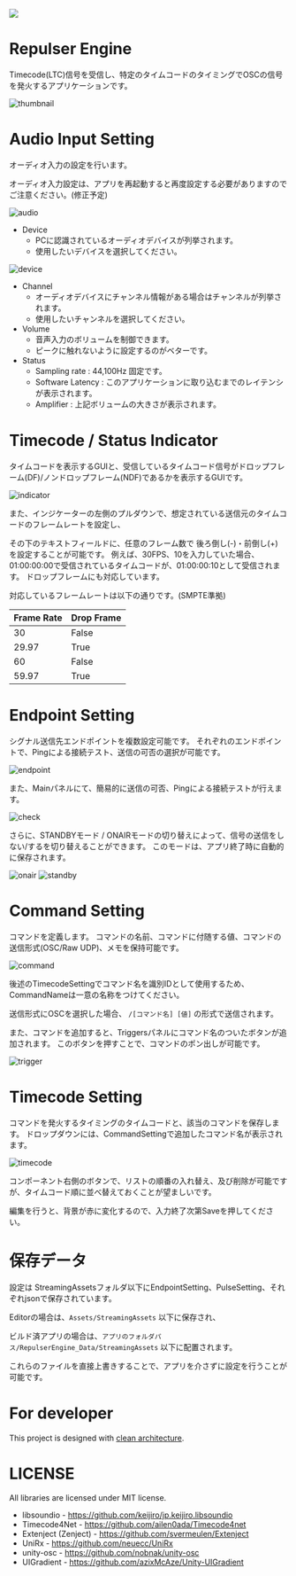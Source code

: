 ![](https://github.com/kodai100/RepulserEngine/workflows/StandaloneWindows64/badge.svg)

# Repulser Engine

Timecode(LTC)信号を受信し、特定のタイムコードのタイミングでOSCの信号を発火するアプリケーションです。

![thumbnail](https://github.com/ProjectBLUE-000/RepulserEngine/blob/master/Thumbnails/thumbnail.png)

# Audio Input Setting

オーディオ入力の設定を行います。

オーディオ入力設定は、アプリを再起動すると再度設定する必要がありますのでご注意ください。(修正予定)

![audio](https://github.com/ProjectBLUE-000/RepulserEngine/blob/master/Thumbnails/audio.png)

- Device
    - PCに認識されているオーディオデバイスが列挙されます。
    - 使用したいデバイスを選択してください。

![device](https://github.com/ProjectBLUE-000/RepulserEngine/blob/master/Thumbnails/device.png)

- Channel
    - オーディオデバイスにチャンネル情報がある場合はチャンネルが列挙されます。
    - 使用したいチャンネルを選択してください。
- Volume
    - 音声入力のボリュームを制御できます。
    - ピークに触れないように設定するのがベターです。
- Status
    - Sampling rate : 44,100Hz 固定です。
    - Software Latency : このアプリケーションに取り込むまでのレイテンシが表示されます。
    - Amplifier : 上記ボリュームの大きさが表示されます。

# Timecode / Status Indicator

タイムコードを表示するGUIと、受信しているタイムコード信号がドロップフレーム(DF)/ノンドロップフレーム(NDF)であるかを表示するGUIです。

![indicator](https://github.com/ProjectBLUE-000/RepulserEngine/blob/master/Thumbnails/indicator.png)

また、インジケーターの左側のプルダウンで、想定されている送信元のタイムコードのフレームレートを設定し、

その下のテキストフィールドに、任意のフレーム数で 後ろ倒し(-)・前倒し(+) を設定することが可能です。
例えば、30FPS、10を入力していた場合、01:00:00:00で受信されているタイムコードが、01:00:00:10として受信されます。
ドロップフレームにも対応しています。

対応しているフレームレートは以下の通りです。(SMPTE準拠)

| Frame Rate | Drop Frame | 
| ---------- | ---------- | 
| 30         | False      | 
| 29.97      | True       | 
| 60         | False      | 
| 59.97      | True       | 

# Endpoint Setting

シグナル送信先エンドポイントを複数設定可能です。
それぞれのエンドポイントで、Pingによる接続テスト、送信の可否の選択が可能です。

![endpoint](https://github.com/ProjectBLUE-000/RepulserEngine/blob/master/Thumbnails/endpoint.png)

また、Mainパネルにて、簡易的に送信の可否、Pingによる接続テストが行えます。

![check](https://github.com/ProjectBLUE-000/RepulserEngine/blob/master/Thumbnails/check.png)

さらに、STANDBYモード / ONAIRモードの切り替えによって、信号の送信をしない/するを切り替えることができます。
このモードは、アプリ終了時に自動的に保存されます。

![onair](https://github.com/ProjectBLUE-000/RepulserEngine/blob/master/Thumbnails/onair.png)
![standby](https://github.com/ProjectBLUE-000/RepulserEngine/blob/master/Thumbnails/standby.png)

# Command Setting
コマンドを定義します。
コマンドの名前、コマンドに付随する値、コマンドの送信形式(OSC/Raw UDP)、メモを保持可能です。

![command](https://github.com/ProjectBLUE-000/RepulserEngine/blob/master/Thumbnails/command.png)

後述のTimecodeSettingでコマンド名を識別IDとして使用するため、CommandNameは一意の名称をつけてください。

送信形式にOSCを選択した場合、 `/[コマンド名] [値]` の形式で送信されます。

また、コマンドを追加すると、Triggersパネルにコマンド名のついたボタンが追加されます。
このボタンを押すことで、コマンドのポン出しが可能です。

![trigger](https://github.com/ProjectBLUE-000/RepulserEngine/blob/master/Thumbnails/trigger.png)

# Timecode Setting
コマンドを発火するタイミングのタイムコードと、該当のコマンドを保存します。
ドロップダウンには、CommandSettingで追加したコマンド名が表示されます。

![timecode](https://github.com/ProjectBLUE-000/RepulserEngine/blob/master/Thumbnails/timecode.png)

コンポーネント右側のボタンで、リストの順番の入れ替え、及び削除が可能ですが、タイムコード順に並べ替えておくことが望ましいです。

編集を行うと、背景が赤に変化するので、入力終了次第Saveを押してください。

# 保存データ

設定は StreamingAssetsフォルダ以下にEndpointSetting、PulseSetting、それぞれjsonで保存されています。

Editorの場合は、```Assets/StreamingAssets``` 以下に保存され、

ビルド済アプリの場合は、```アプリのフォルダパス/RepulserEngine_Data/StreamingAssets``` 以下に配置されます。

これらのファイルを直接上書きすることで、アプリを介さずに設定を行うことが可能です。

# For developer

This project is designed with [clean architecture](https://blog.cleancoder.com/uncle-bob/2012/08/13/the-clean-architecture.html).



# LICENSE

All libraries are licensed under MIT license.

- libsoundio - https://github.com/keijiro/jp.keijiro.libsoundio
- Timecode4Net - https://github.com/ailen0ada/Timecode4net
- Extenject (Zenject) - https://github.com/svermeulen/Extenject
- UniRx - https://github.com/neuecc/UniRx
- unity-osc - https://github.com/nobnak/unity-osc
- UIGradient - https://github.com/azixMcAze/Unity-UIGradient